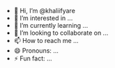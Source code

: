 - 👋 Hi, I’m @khaliifyare
- 👀 I’m interested in ...
- 🌱 I’m currently learning ...
- 💞️ I’m looking to collaborate on ...
- 📫 How to reach me ...
- 😄 Pronouns: ...
- ⚡ Fun fact: ...

<!---
khaliifyare/khaliifyare is a ✨ special ✨ repository because its `README.md` (this file) appears on your GitHub profile.
You can click the Preview link to take a look at your changes.
--->
